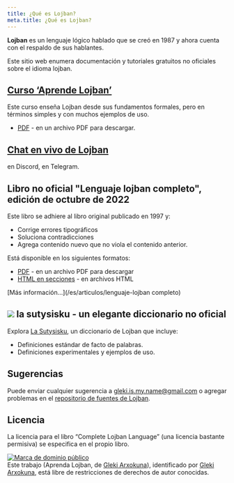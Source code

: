 ```yaml
---
title: ¿Qué es Lojban?
meta.title: ¿Qué es Lojban?
---
```


**Lojban** es un lenguaje lógico hablado que se creó en 1987 y ahora cuenta con el respaldo de sus hablantes.

Este sitio web enumera documentación y tutoriales gratuitos no oficiales sobre el idioma lojban.

## [Curso ‘Aprende Lojban’](/es/libros/aprende-lojban)

<pixra redirect="/es/books/learn-lojban" url="/assets/pixra/cilre/sruri_since.webp" caption="Curso ‘Aprende Lojban’"></pixra>

Este curso enseña Lojban desde sus fundamentos formales, pero en términos simples y con muchos ejemplos de uso.

* [PDF](/vreji/uencu/es/learn-lojban.pdf) - en un archivo PDF para descargar.

## [Chat en vivo de Lojban](/es/articles/live_chat)

<pixra redirigir="/es/articles/live_chat" url="/assets/pixra/ralju/jduli.svg" caption="Chat en vivo de Lojban"></pixra>

en Discord, en Telegram.

## Libro no oficial "Lenguaje lojban completo", edición de octubre de 2022

<pixra redirect="/es/articles/complete-lojban-language" url="/assets/pixra/ralju/cll2.webp" caption="El idioma lojban completo"></pixra>

Este libro se adhiere al libro original publicado en 1997 y:

* Corrige errores tipográficos
* Soluciona contradicciones
* Agrega contenido nuevo que no viola el contenido anterior.

Está disponible en los siguientes formatos:

* [PDF](https://la-lojban.github.io/uncll/uncll-1.2.15/cll.pdf) - en un archivo PDF para descargar
* [HTML en secciones](https://la-lojban.github.io/uncll/uncll-1.2.15/xhtml_section_chunks/) - en archivos HTML
<!-- * [EPUB](https://la-lojban.github.io/uncll/uncll-1.2.15/cll.epub) - como libro EPUB -->

[Más información...](/es/articulos/lenguaje-lojban completo)

## ![](https://la-lojban.github.io/sutysisku/pixra/snime.svg) la sutysisku - un elegante diccionario no oficial

Explora [La Sutysisku](https://la-lojban.github.io/sutysisku/en/#seskari=cnano&sisku=coi_munje), un diccionario de Lojban que incluye:

* Definiciones estándar de facto de palabras.
* Definiciones experimentales y ejemplos de uso.

## Sugerencias

Puede enviar cualquier sugerencia a [gleki.is.my.name@gmail.com](mailto:gleki.is.my.name@gmail.com) o agregar problemas en el [repositorio de fuentes de Lojban](https://github.com/la-lojban/lojban-made-easy/issues).

## Licencia

La licencia para el libro “Complete Lojban Language” (una licencia bastante permisiva) se especifica en el propio libro.

<p xmlns:dct="https://purl.org/dc/terms/">
<a rel="licencia" href="http://creativecommons.org/publicdomain/mark/1.0/">
<img src="https://i.creativecommons.org/p/mark/1.0/88x31.png"
      estilo="estilo de borde: ninguno;" alt="Marca de dominio público" />
</a>
<br />
Este trabajo (<span property="dct:title">Aprenda Lojban</span>, de <a href="https://lojban.pw" rel="dct:creator"><span property="dct:title ">Gleki Arxokuna</span></a>), identificado por <a href="https://lojban.pw" rel="dct:publisher"><span property="dct:title">Gleki Arxokuna</span></a>, está libre de restricciones de derechos de autor conocidas.
</p>
